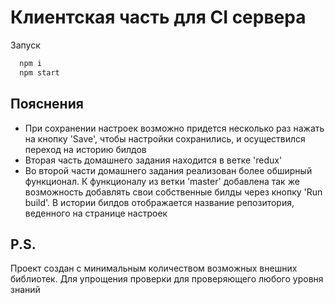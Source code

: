 # Клиентская часть для CI сервера

Запуск

```bash
  npm i
  npm start
```

## Пояснения

- При сохранении настроек возможно придется несколько раз нажать на кнопку
  'Save', чтобы настройки сохранились, и осуществился переход на историю билдов
- Вторая часть домашнего задания находится в ветке 'redux'
- Во второй части домашнего задания реализован более обширный функционал. К функционалу из ветки 'master' добавлена так же возможность добавлять свои собственные билды через кнопку 'Run build'. В истории билдов отображается название репозитория, веденного на странице настроек

## P.S.

Проект создан с минимальным количеством возможных внешних библиотек. Для упрощения проверки для проверяющего любого уровня знаний
